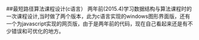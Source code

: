 ##最短路径算法课程设计(c语言）
两年前(2015.4)学习数据结构与算法课程时的一次课程设计,当时做了两个版本，此为c语言实现的windows图形界面版，还有一个为javascript实现的网页版，由于是两年前的代码，现在自己看起来还是有不少错误和可优化的地方。
